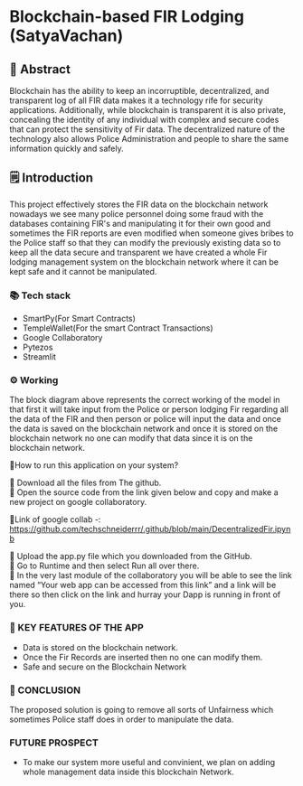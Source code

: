 # Blockchain-based FIR Lodging (SatyaVachan)
## 📄 Abstract
Blockchain has the ability to keep an incorruptible, decentralized, and transparent log of all FIR data makes it a technology rife for security applications. Additionally, while blockchain is transparent it is also private, concealing the identity of any individual with complex and secure codes that can protect the sensitivity of Fir data. The decentralized nature of the technology also allows Police Administration and people to share the same information quickly and safely.

## 🗒️ Introduction
This project effectively stores the FIR data on the blockchain network nowadays we see many police personnel doing some fraud with the databases containing FIR's and manipulating it for their own good and sometimes the FIR reports are even modified when someone gives bribes to the Police staff so that they can modify the previously existing data so to keep all the data secure and transparent we have created a whole Fir lodging management system on the blockchain network where it can be kept safe and it cannot be manipulated.

### 📚 Tech stack
- SmartPy(For Smart Contracts)
- TempleWallet(For the smart Contract Transactions)
- Google Collaboratory 
- Pytezos
- Streamlit

### ⚙ Working
The block diagram above represents the correct working of the model in that first it will take input from the Police or person lodging Fir regarding all the data of the FIR and then person or police will input the data and once the data is saved on the blockchain network and once it is stored on the blockchain network no one can modify that data since it is on the blockchain network.

🔖How to run this application on your system?
 
📍 Download all the files from The github.<br>
📍 Open the source code from the link given below and copy and make a new project on google collaboratory.<br>


💫Link of google collab -: https://github.com/techschneiderrr/.github/blob/main/DecentralizedFir.ipynb<br>

📍 Upload the app.py file which you downloaded from the GitHub.<br>
📍 Go to Runtime  and then select Run all over there.<br>
📍 In the very last module of the collaboratory you will be able to see the link named “Your web app can be accessed from this link” and a link will be there so then click on the link and hurray your Dapp is running in front of you.<br>

### 🔑 KEY FEATURES OF THE APP
- Data is stored on the blockchain network.
- Once the Fir Records are inserted then no one can modify them.
- Safe and secure on the Blockchain Network

### 🌈 CONCLUSION
The proposed solution is going to remove all sorts of Unfairness which sometimes Police staff does in order to manipulate the data.

### FUTURE PROSPECT
- To make our system more useful and convinient, we plan on adding whole management data inside this blockchain Network.
